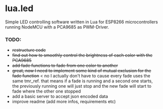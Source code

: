 # lua.led
Simple LED controlling software written in Lua for ESP8266 microcontrollers running NodeMCU with a PCA9685 as PWM-Driver.

### TODO:
- ~~restructure code~~
- ~~find out how to smoothly control the brightness of each color with the PCA9685~~
- ~~add fade functions to fade from one color to another~~
- ~~great, now I need to implement some kind of mutual exclusion for the fade function~~ < no I actually don't have to cause every fade uses the same tmr_ref. that means if a fade is running and a second one starts, the previously running one will just stop and the new fade will start to fade where the other one stopped
- add a basic server to accept json encoded data
- improve readme (add more infos, requirements etc)
